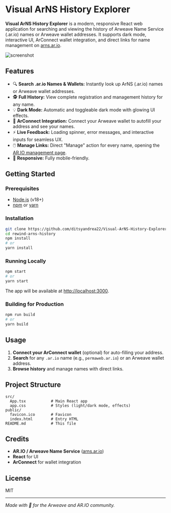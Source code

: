 # Visual ArNS History Explorer

**Visual ArNS History Explorer** is a modern, responsive React web application for searching and viewing the history of Arweave Name Service (.ar.io) names or Arweave wallet addresses. It supports dark mode, interactive UI, ArConnect wallet integration, and direct links for name management on [arns.ar.io](https://arns.ar.io).

![screenshot](./screenshot.png)

## Features

- 🔍 **Search .ar.io Names & Wallets:** Instantly look up ArNS (.ar.io) names or Arweave wallet addresses.
- 🕵️ **Full History:** View complete registration and management history for any name.
- 💡 **Dark Mode:** Automatic and toggleable dark mode with glowing UI effects.
- 🔑 **ArConnect Integration:** Connect your Arweave wallet to autofill your address and see your names.
- ⚡ **Live Feedback:** Loading spinner, error messages, and interactive inputs for seamless UX.
- 🖱️ **Manage Links:** Direct "Manage" action for every name, opening the [AR.IO management page](https://arns.ar.io/#/manage/names/).
- 📱 **Responsive:** Fully mobile-friendly.

## Getting Started

### Prerequisites

- [Node.js](https://nodejs.org/) (v18+)
- [npm](https://www.npmjs.com/) or [yarn](https://yarnpkg.com/)

### Installation

```bash
git clone https://github.com/ditsyandrea22/Visual-ArNS-History-Explorer.git
cd rewind-arns-history
npm install
# or
yarn install
```

### Running Locally

```bash
npm start
# or
yarn start
```

The app will be available at [http://localhost:3000](http://localhost:3000).

### Building for Production

```bash
npm run build
# or
yarn build
```

## Usage

1. **Connect your ArConnect wallet** (optional) for auto-filling your address.
2. **Search** for any `.ar.io` name (e.g., `permaweb.ar.io`) or an Arweave wallet address.
3. **Browse history** and manage names with direct links.

## Project Structure

```
src/
  App.tsx           # Main React app
  app.css           # Styles (light/dark mode, effects)
public/
  favicon.ico       # Favicon
  index.html        # Entry HTML
README.md           # This file
```

## Credits

- **AR.IO / Arweave Name Service** ([arns.ar.io](https://arns.ar.io))
- **React** for UI
- **ArConnect** for wallet integration

## License

MIT

---

*Made with 💙 for the Arweave and AR.IO community.*
